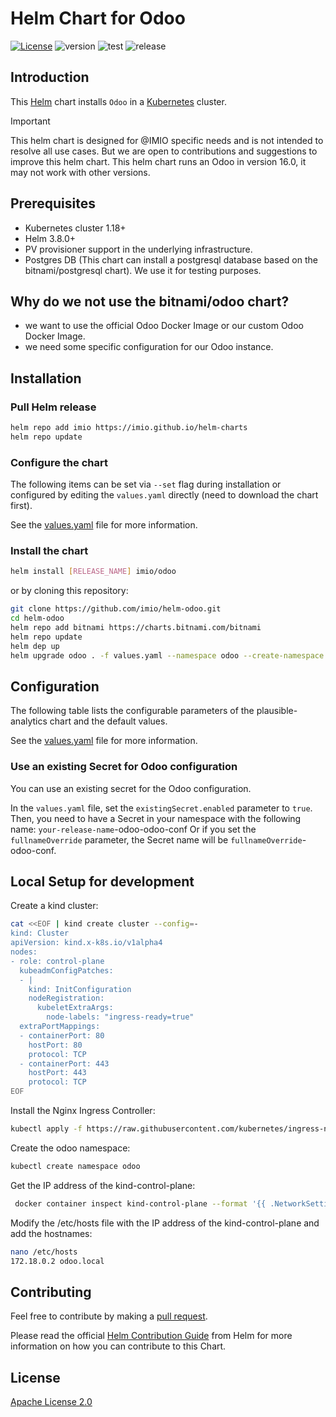 # Helm Chart for Odoo

[![License](https://img.shields.io/badge/License-Apache%202.0-blue.svg)](https://opensource.org/licenses/Apache-2.0) ![version](https://img.shields.io/github/tag/IMIO/helm-odoo.svg?label=release) ![test](https://github.com/IMIO/helm-odoo/actions/workflows/test.yaml/badge.svg) ![release](https://github.com/IMIO/helm-odoo/actions/workflows/release.yaml/badge.svg)

## Introduction

This [Helm](https://helm.sh/) chart installs `Odoo` in a [Kubernetes](https://kubernetes.io/) cluster. 

> [!IMPORTANT]
> This helm chart is designed for @IMIO specific needs and is not intended to resolve all use cases. But we are open to contributions and suggestions to improve this helm chart.
> This helm chart runs an Odoo in version 16.0, it may not work with other versions.

## Prerequisites

- Kubernetes cluster 1.18+
- Helm 3.8.0+
- PV provisioner support in the underlying infrastructure.
- Postgres DB (This chart can install a postgresql database based on the bitnami/postgresql chart). We use it for testing purposes.

## Why do we not use the bitnami/odoo chart?

- we want to use the official Odoo Docker Image or our custom Odoo Docker Image.
- we need some specific configuration for our Odoo instance.

## Installation

### Pull Helm release

```bash
helm repo add imio https://imio.github.io/helm-charts
helm repo update
```

### Configure the chart

The following items can be set via `--set` flag during installation or configured by editing the `values.yaml` directly (need to download the chart first).

See the [values.yaml](values.yaml) file for more information.

### Install the chart

```bash
helm install [RELEASE_NAME] imio/odoo
```

or by cloning this repository:

```bash
git clone https://github.com/imio/helm-odoo.git
cd helm-odoo
helm repo add bitnami https://charts.bitnami.com/bitnami
helm repo update
helm dep up
helm upgrade odoo . -f values.yaml --namespace odoo --create-namespace --install
```

## Configuration

The following table lists the configurable parameters of the plausible-analytics chart and the default values.

See the [values.yaml](values.yaml) file for more information.

### Use an existing Secret for Odoo configuration

You can use an existing secret for the Odoo configuration.

In the `values.yaml` file, set the `existingSecret.enabled` parameter to `true`.
Then, you need to have a Secret in your namespace with the following name: `your-release-name`-odoo-odoo-conf
Or if you set the `fullnameOverride` parameter, the Secret name will be `fullnameOverride`-odoo-conf.

## Local Setup for development

Create a kind cluster:

```bash
cat <<EOF | kind create cluster --config=-
kind: Cluster
apiVersion: kind.x-k8s.io/v1alpha4
nodes:
- role: control-plane
  kubeadmConfigPatches:
  - |
    kind: InitConfiguration
    nodeRegistration:
      kubeletExtraArgs:
        node-labels: "ingress-ready=true"
  extraPortMappings:
  - containerPort: 80
    hostPort: 80
    protocol: TCP
  - containerPort: 443
    hostPort: 443
    protocol: TCP
EOF
```

Install the Nginx Ingress Controller:

```bash
kubectl apply -f https://raw.githubusercontent.com/kubernetes/ingress-nginx/main/deploy/static/provider/kind/deploy.yaml
```

Create the odoo namespace:

```bash
kubectl create namespace odoo
```

Get the IP address of the kind-control-plane:

```bash
 docker container inspect kind-control-plane --format '{{ .NetworkSettings.Networks.kind.IPAddress }}'
```
Modify the /etc/hosts file with the IP address of the kind-control-plane and add the hostnames:

```bash
nano /etc/hosts
172.18.0.2 odoo.local
```

## Contributing

Feel free to contribute by making a [pull request](https://github.com/imio/helm-odoo/pull/new/master).

Please read the official [Helm Contribution Guide](https://github.com/helm/charts/blob/master/CONTRIBUTING.md) from Helm for more information on how you can contribute to this Chart.

## License

[Apache License 2.0](/LICENSE)